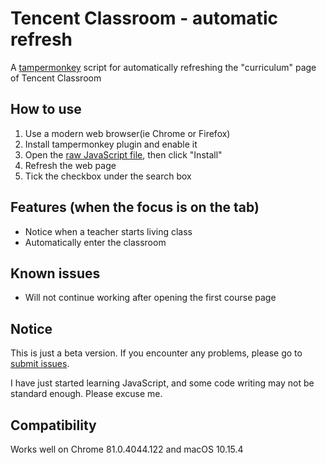 # Tencent Classroom - automatic refresh

A [tampermonkey](https://www.tampermonkey.net/) script for automatically refreshing the "curriculum" page of Tencent Classroom

## How to use

1. Use a modern web browser(ie Chrome or Firefox)
2. Install tampermonkey plugin and enable it
3. Open the [raw JavaScript file](https://github.com/Richard-Zheng/Tencent-Classroom-automatic-refresh/raw/master/Tencent-Classroom-automatic-refresh.user.js), then click "Install"
4. Refresh the web page
5. Tick the checkbox under the search box

## Features (when the focus is on the tab)

- Notice when a teacher starts living class
- Automatically enter the classroom

## Known issues

- Will not continue working after opening the first course page

## Notice

This is just a beta version. If you encounter any problems, please go to [submit issues](https://github.com/Richard-Zheng/Tencent-Classroom-automatic-refresh/issues).

I have just started learning JavaScript, and some code writing may not be standard enough. Please excuse me.

## Compatibility

Works well on Chrome 81.0.4044.122 and macOS 10.15.4
